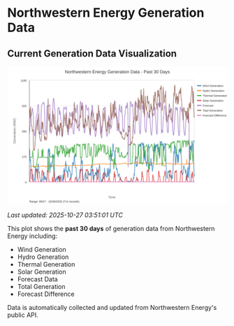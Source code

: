 # Northwestern Energy Generation Data

## Current Generation Data Visualization

![Northwestern Energy Generation Data](images/nwe_generation_plot.svg)

*Last updated: 2025-10-27 03:51:01 UTC*

This plot shows the **past 30 days** of generation data from Northwestern Energy including:
- Wind Generation
- Hydro Generation  
- Thermal Generation
- Solar Generation
- Forecast Data
- Total Generation
- Forecast Difference

Data is automatically collected and updated from Northwestern Energy's public API.

